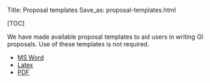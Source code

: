 Title: Proposal templates
Save_as: proposal-templates.html

[TOC]

We have made available proposal templates to aid users in writing GI proposals. Use of these templates is not required. 

* [MS Word](docs/tessgi_template_cycle3.docx)
* [Latex](docs/tessgi_template_cycle3.tex)
* [PDF](docs/tessgi_template_cycle3.pdf)